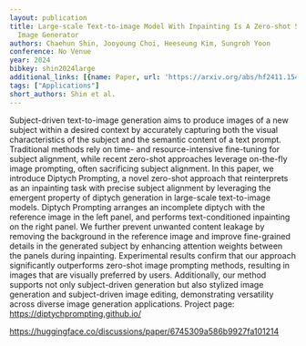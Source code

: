 ```yaml
---
layout: publication
title: Large-scale Text-to-image Model With Inpainting Is A Zero-shot Subject-driven
  Image Generator
authors: Chaehun Shin, Jooyoung Choi, Heeseung Kim, Sungroh Yoon
conference: No Venue
year: 2024
bibkey: shin2024large
additional_links: [{name: Paper, url: 'https://arxiv.org/abs/hf2411.15466'}]
tags: ["Applications"]
short_authors: Shin et al.
---
```

Subject-driven text-to-image generation aims to produce images of a new subject within a desired context by accurately capturing both the visual characteristics of the subject and the semantic content of a text prompt. Traditional methods rely on time- and resource-intensive fine-tuning for subject alignment, while recent zero-shot approaches leverage on-the-fly image prompting, often sacrificing subject alignment. In this paper, we introduce Diptych Prompting, a novel zero-shot approach that reinterprets as an inpainting task with precise subject alignment by leveraging the emergent property of diptych generation in large-scale text-to-image models. Diptych Prompting arranges an incomplete diptych with the reference image in the left panel, and performs text-conditioned inpainting on the right panel. We further prevent unwanted content leakage by removing the background in the reference image and improve fine-grained details in the generated subject by enhancing attention weights between the panels during inpainting. Experimental results confirm that our approach significantly outperforms zero-shot image prompting methods, resulting in images that are visually preferred by users. Additionally, our method supports not only subject-driven generation but also stylized image generation and subject-driven image editing, demonstrating versatility across diverse image generation applications. Project page: https://diptychprompting.github.io/

https://huggingface.co/discussions/paper/6745309a586b9927fa101214